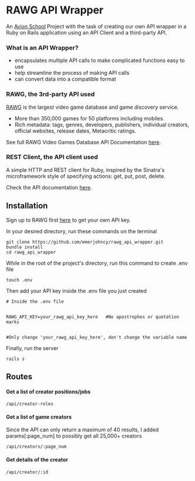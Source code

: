 # RAWG API Wrapper
An [Avion School](https://www.avionschool.com/) Project with the task of creating our own API wrapper in a Ruby on Rails application using an API Client and a third-party API.

### What is an API Wrapper?
  - encapsulates multiple API calls to make complicated functions easy to use
  - help streamline the process of making API calls
  - can convert data into a compatible format

### RAWG, the 3rd-party API used
[RAWG](rawg.io) is the largest video game database and game discovery service. 
  - More than 350,000 games for 50 platforms including mobiles.
  - Rich metadata: tags, genres, developers, publishers, individual creators, official websites, release dates, Metacritic ratings.

See full RAWG Video Games Database API Documentation [here](https://api.rawg.io/docs/).

### REST Client, the API client used
A simple HTTP and REST client for Ruby, inspired by the Sinatra's microframework style of specifying actions: get, put, post, delete.

Check the API documentation [here](https://rubydoc.info/github/rest-client/rest-client/master).

## Installation
Sign up to RAWG first [here](https://rawg.io/signup) to get your own API key.

In your desired directory, run these commands on the terminal

```
git clone https://github.com/emerjohncy/rawg_api_wrapper.git
bundle install
cd rawg_api_wrapper
```
While in the root of the project's directory, run this command to create .env file
```
touch .env
```
Then add your API key inside the .env file you just created
```
# Inside the .env file


RAWG_API_KEY=your_rawg_api_key_here   #No apostrophes or quotation marks


#Only change 'your_rawg_api_key_here', don't change the variable name
```

Finally, run the server
```
rails s
```

## Routes
#### Get a list of creator positions/jobs
```
/api/creator-roles
```
#### Get a list of game creators
Since the API can only return a maximum of 40 results, I added params[:page_num] to possibly get all 25,000+ creators
```
/api/creators/:page_num
```
#### Get details of the creator
```
/api/creator/:id
```

